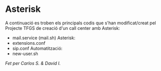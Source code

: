 # Asterisk
A continuació es troben els principals codis que s'han modificat/creat pel Projecte TFGS de creació d'un call center amb Asterisk:
- mail.service (mail.sh)
Asterisk:
- extensions.conf
- sip.conf
Automatització:
- new-user.sh

*Fet per Carlos S. & David I.*


